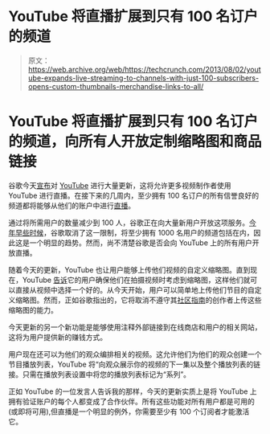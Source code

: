 # YouTube 将直播扩展到只有 100 名订户的频道

> 原文：<https://web.archive.org/web/https://techcrunch.com/2013/08/02/youtube-expands-live-streaming-to-channels-with-just-100-subscribers-opens-custom-thumbnails-merchandise-links-to-all/>

# YouTube 将直播扩展到只有 100 名订户的频道，向所有人开放定制缩略图和商品链接

谷歌今天[宣布](https://web.archive.org/web/20221006115044/http://youtubecreator.blogspot.com/2013/08/investing-in-you-more-tools-to-build.html)对 [YouTube](https://web.archive.org/web/20221006115044/http://youtube.com/) 进行大量更新，这将允许更多视频制作者使用 YouTube 进行直播。在接下来的几周内，至少拥有 100 名订户的所有信誉良好的频道都将能够从他们的账户中进行[直播](https://web.archive.org/web/20221006115044/http://support.google.com/youtube/bin/answer.py?answer=2474026)。

通过将所需用户的数量减少到 100 人，谷歌正在向大量新用户开放这项服务。[今年早些时候](https://web.archive.org/web/20221006115044/http://youtubecreator.blogspot.com/2013/05/well-do-it-live-youtube-live-streaming.html)，谷歌取消了这一限制，将至少拥有 1000 名用户的频道包括在内，因此这是一个明显的趋势。然而，尚不清楚谷歌是否会向 YouTube 上的所有用户开放直播。

随着今天的更新，YouTube 也让用户能够上传他们视频的自定义缩略图。直到现在，YouTube [告诉](https://web.archive.org/web/20221006115044/http://www.youtube.com/yt/playbook/thumbnails.html#overview)它的用户确保他们在拍摄视频时考虑到缩略图，这样他们就可以直接从视频中选择一个好的。从今天开始，用户可以简单地上传他们节目的自定义缩略图。然而，正如谷歌指出的，它将取消不遵守其[社区指南](https://web.archive.org/web/20221006115044/http://www.youtube.com/t/community_guidelines)的创作者上传这些缩略图的能力。

今天更新的另一个新功能是能够使用注释外部链接到在线商店和用户的相关网站，这将为用户提供新的赚钱方式。

用户现在还可以为他们的观众编排相关的视频。这允许他们为他们的观众创建一个节目播放列表，YouTube 将“向观众展示你的视频的下一集以及整个播放列表的链接。只需在播放列表设置中将您的播放列表标记为“系列”。

正如 YouTube 的一位发言人告诉我的那样，今天的更新实质上是将 YouTube 上拥有验证账户的每个人都变成了合作伙伴。所有这些功能对所有用户都是可用的(或即将可用),但直播是一个明显的例外，你需要至少有 100 个订阅者才能激活它。